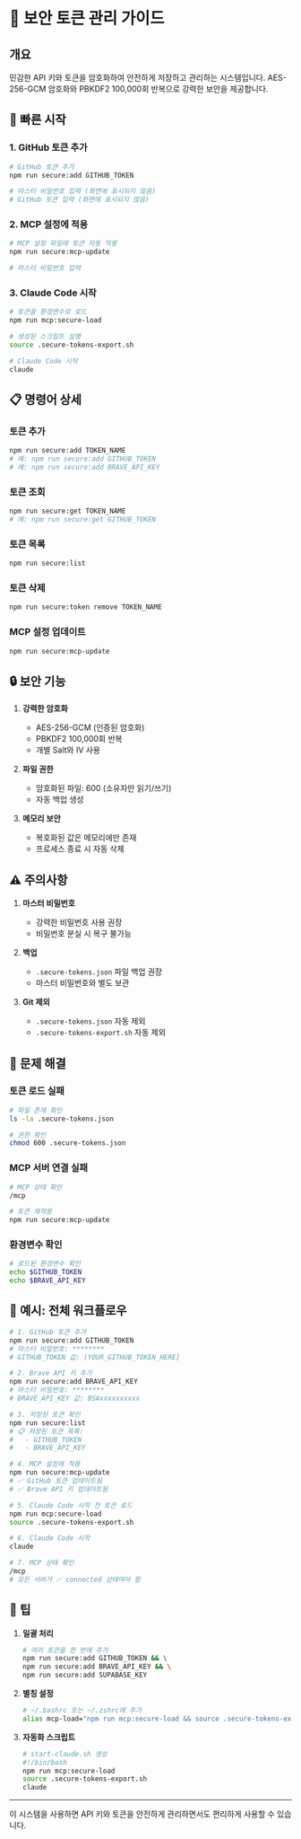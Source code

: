 # 🔐 보안 토큰 관리 가이드

## 개요

민감한 API 키와 토큰을 암호화하여 안전하게 저장하고 관리하는 시스템입니다.
AES-256-GCM 암호화와 PBKDF2 100,000회 반복으로 강력한 보안을 제공합니다.

## 🚀 빠른 시작

### 1. GitHub 토큰 추가
```bash
# GitHub 토큰 추가
npm run secure:add GITHUB_TOKEN

# 마스터 비밀번호 입력 (화면에 표시되지 않음)
# GitHub 토큰 입력 (화면에 표시되지 않음)
```

### 2. MCP 설정에 적용
```bash
# MCP 설정 파일에 토큰 자동 적용
npm run secure:mcp-update

# 마스터 비밀번호 입력
```

### 3. Claude Code 시작
```bash
# 토큰을 환경변수로 로드
npm run mcp:secure-load

# 생성된 스크립트 실행
source .secure-tokens-export.sh

# Claude Code 시작
claude
```

## 📋 명령어 상세

### 토큰 추가
```bash
npm run secure:add TOKEN_NAME
# 예: npm run secure:add GITHUB_TOKEN
# 예: npm run secure:add BRAVE_API_KEY
```

### 토큰 조회
```bash
npm run secure:get TOKEN_NAME
# 예: npm run secure:get GITHUB_TOKEN
```

### 토큰 목록
```bash
npm run secure:list
```

### 토큰 삭제
```bash
npm run secure:token remove TOKEN_NAME
```

### MCP 설정 업데이트
```bash
npm run secure:mcp-update
```

## 🔒 보안 기능

1. **강력한 암호화**
   - AES-256-GCM (인증된 암호화)
   - PBKDF2 100,000회 반복
   - 개별 Salt와 IV 사용

2. **파일 권한**
   - 암호화된 파일: 600 (소유자만 읽기/쓰기)
   - 자동 백업 생성

3. **메모리 보안**
   - 복호화된 값은 메모리에만 존재
   - 프로세스 종료 시 자동 삭제

## ⚠️ 주의사항

1. **마스터 비밀번호**
   - 강력한 비밀번호 사용 권장
   - 비밀번호 분실 시 복구 불가능

2. **백업**
   - `.secure-tokens.json` 파일 백업 권장
   - 마스터 비밀번호와 별도 보관

3. **Git 제외**
   - `.secure-tokens.json` 자동 제외
   - `.secure-tokens-export.sh` 자동 제외

## 🔧 문제 해결

### 토큰 로드 실패
```bash
# 파일 존재 확인
ls -la .secure-tokens.json

# 권한 확인
chmod 600 .secure-tokens.json
```

### MCP 서버 연결 실패
```bash
# MCP 상태 확인
/mcp

# 토큰 재적용
npm run secure:mcp-update
```

### 환경변수 확인
```bash
# 로드된 환경변수 확인
echo $GITHUB_TOKEN
echo $BRAVE_API_KEY
```

## 📝 예시: 전체 워크플로우

```bash
# 1. GitHub 토큰 추가
npm run secure:add GITHUB_TOKEN
# 마스터 비밀번호: ********
# GITHUB_TOKEN 값: [YOUR_GITHUB_TOKEN_HERE]

# 2. Brave API 키 추가
npm run secure:add BRAVE_API_KEY
# 마스터 비밀번호: ********
# BRAVE_API_KEY 값: BSAxxxxxxxxxx

# 3. 저장된 토큰 확인
npm run secure:list
# 📋 저장된 토큰 목록:
#   - GITHUB_TOKEN
#   - BRAVE_API_KEY

# 4. MCP 설정에 적용
npm run secure:mcp-update
# ✅ GitHub 토큰 업데이트됨
# ✅ Brave API 키 업데이트됨

# 5. Claude Code 시작 전 토큰 로드
npm run mcp:secure-load
source .secure-tokens-export.sh

# 6. Claude Code 시작
claude

# 7. MCP 상태 확인
/mcp
# 모든 서버가 ✅ connected 상태여야 함
```

## 🌟 팁

1. **일괄 처리**
   ```bash
   # 여러 토큰을 한 번에 추가
   npm run secure:add GITHUB_TOKEN && \
   npm run secure:add BRAVE_API_KEY && \
   npm run secure:add SUPABASE_KEY
   ```

2. **별칭 설정**
   ```bash
   # ~/.bashrc 또는 ~/.zshrc에 추가
   alias mcp-load="npm run mcp:secure-load && source .secure-tokens-export.sh"
   ```

3. **자동화 스크립트**
   ```bash
   # start-claude.sh 생성
   #!/bin/bash
   npm run mcp:secure-load
   source .secure-tokens-export.sh
   claude
   ```

---

이 시스템을 사용하면 API 키와 토큰을 안전하게 관리하면서도 편리하게 사용할 수 있습니다.
